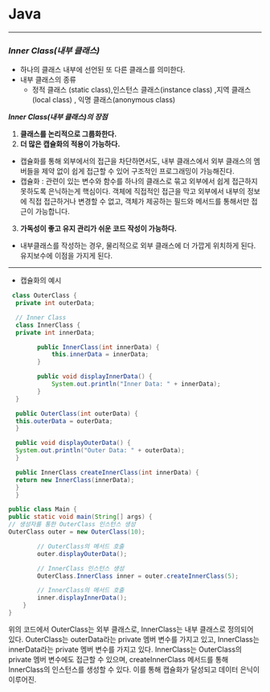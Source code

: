    # Java

---
### ***Inner Class(내부 클래스)***

- 하나의 클래스 내부에 선언된 또 다른 클래스를 의미한다.
- 내부 클래스의 종류
  - 정적 클래스 (static class),인스턴스 클래스(instance class) ,지역 클래스(local class) , 익명 클래스(anonymous class)

***Inner Class(내부 클래스)의 장점***

1. **클래스를 논리적으로 그룹화한다.** 
2. **더 많은 캡슐화의 적용이 가능하다.**
  - 캡슐화를 통해 외부에서의 접근을 차단하면서도, 내부 클래스에서 외부 클래스의 멤버들을 제약 없이 쉽게 접근할 수 있어 구조적인 프로그래밍이 가능해진다.
  - 캡슐화 :
    관련이 있는 변수와 함수를 하나의 클래스로 묶고 외부에서 쉽게 접근하지 못하도록 은닉하는게 핵심이다.
    객체에 직접적인 접근을 막고 외부에서 내부의 정보에 직접 접근하거나 변경할 수 없고, 객체가 제공하는 필드와 메서드를 통해서만 접근이 가능합니다.

3. **가독성이 좋고 유지 관리가 쉬운 코드 작성이 가능하다.**
  - 내부클래스를 작성하는 경우, 물리적으로 외부 클래스에 더 가깝게 위치하게 된다. 유지보수에 이점을 가지게 된다.


---
- 캡슐화의 예시
```java
 class OuterClass {
  private int outerData;

  // Inner Class
  class InnerClass {
  private int innerData;

        public InnerClass(int innerData) {
            this.innerData = innerData;
        }

        public void displayInnerData() {
            System.out.println("Inner Data: " + innerData);
        }
  }

  public OuterClass(int outerData) {
  this.outerData = outerData;
  }

  public void displayOuterData() {
  System.out.println("Outer Data: " + outerData);
  }

  public InnerClass createInnerClass(int innerData) {
  return new InnerClass(innerData);
  }
  }

public class Main {
public static void main(String[] args) {
// 생성자를 통한 OuterClass 인스턴스 생성
OuterClass outer = new OuterClass(10);

        // OuterClass의 메서드 호출
        outer.displayOuterData();

        // InnerClass 인스턴스 생성
        OuterClass.InnerClass inner = outer.createInnerClass(5);

        // InnerClass의 메서드 호출
        inner.displayInnerData();
    }
}
```
위의 코드에서 OuterClass는 외부 클래스로, InnerClass는 내부 클래스로 정의되어 있다. 
OuterClass는 outerData라는 private 멤버 변수를 가지고 있고, InnerClass는 innerData라는 private 멤버 변수를 가지고 있다.
InnerClass는 OuterClass의 private 멤버 변수에도 접근할 수 있으며, createInnerClass 메서드를 통해 InnerClass의 인스턴스를 생성할 수 있다. 
이를 통해 캡슐화가 달성되고 데이터 은닉이 이루어진.